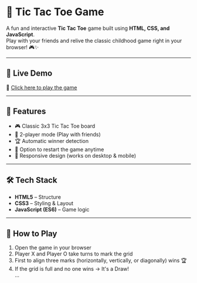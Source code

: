 # 🎯 Tic Tac Toe Game

A fun and interactive **Tic Tac Toe** game built using **HTML, CSS, and JavaScript**.  
Play with your friends and relive the classic childhood game right in your browser! 🎮✨  

---

## 🚀 Live Demo  
🔗 [Click here to play the game](https://timely-cuchufli-b90d14.netlify.app/)  

---

## 📌 Features
- 🎮 Classic 3x3 Tic Tac Toe board  
- 👥 2-player mode (Play with friends)  
- 🏆 Automatic winner detection  
- 🔄 Option to restart the game anytime  
- 📱 Responsive design (works on desktop & mobile)  

---

## 🛠️ Tech Stack
- **HTML5** – Structure  
- **CSS3** – Styling & Layout  
- **JavaScript (ES6)** – Game logic  

---

## 📝 How to Play
1. Open the game in your browser  
2. Player X and Player O take turns to mark the grid  
3. First to align three marks (horizontally, vertically, or diagonally) wins 🏆  
4. If the grid is full and no one wins → It's a Draw!  
...
